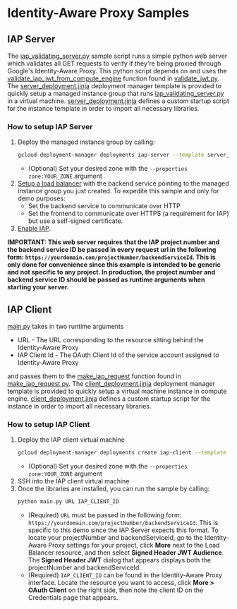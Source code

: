 # Identity-Aware Proxy Samples

## IAP Server

The [iap_validating_server.py](iap_validating_server.py) sample script runs a simple python web server which validates all GET requests to verify if they're being proxied through Google's Identity-Aware Proxy. This python script depends on and uses the [validate_iap_jwt_from_compute_engine](https://github.com/GoogleCloudPlatform/python-docs-samples/blob/3f5de8c8857784e90935379b63c352c0a5f7f8da/iap/validate_jwt.py#L49) function found in [validate_jwt.py](https://github.com/GoogleCloudPlatform/python-docs-samples/blob/master/iap/validate_jwt.py).
The [server_deployment.jinja](server_deployment.jinja) deployment manager template is provided to quickly setup a managed instance group that runs [iap_validating_server.py](iap_validating_server.py) in a virtual machine. [server_deployment.jinja](server_deployment.jinja) defines a custom startup script for the instance template in order to import all necessary libraries.

### How to setup IAP Server
1. Deploy the managed instance group by calling:
    ```bash
    gcloud deployment-manager deployments iap-server --template server_deployment.jinja --properties zone:us-east4-a # ZONE IS YOUR CHOICE
    ```
    * (Optional) Set your desired zone with the ```--properties zone:YOUR_ZONE``` argument 
1. [Setup a load balancer](https://cloud.google.com/iap/docs/load-balancer-howto#setting_up_the_load_balancer) with the backend service pointing to the managed instance group you just created.
To expedite this sample and only for demo purposes:
    * Set the backend service to communicate over HTTP
    * Set the frontend to communicate over HTTPS (a requirement for IAP) but use a self-signed certificate.
1. [Enable IAP](https://cloud.google.com/iap/docs/enabling-gce-howto#enabling_short_product_name).

**IMPORTANT: This web server requires that the IAP project number and the backend service ID be passed in every request url in the following form: `https://yourdomain.com/projectNumber/backendServiceId`. This is only done for convenience since this example is intended to be generic and not specific to any project. In production, the project number and backend service ID should be passed as runtime arguments when starting your server.**

## IAP Client

[main.py](main.py) takes in two runtime arguments

* URL - The URL corresponding to the resource sitting behind the Identity-Aware Proxy
* IAP Client Id - The OAuth Client Id of the service account assigned to Identity-Aware Proxy

and passes them to the [make_iap_request](https://github.com/GoogleCloudPlatform/python-docs-samples/blob/3f5de8c8857784e90935379b63c352c0a5f7f8da/iap/make_iap_request.py#L33) function found in [make_iap_request.py](https://github.com/GoogleCloudPlatform/python-docs-samples/blob/master/iap/make_iap_request.py).
The [client_deployment.jinja](clieint_deployment.jinja) deployment manager template is provided to quickly setup a virtual machine instance in compute engine. [client_deployment.jinja](clieint_deployment.jinja) defines a custom startup script for the instance in order to import all necessary libraries.

### How to setup IAP Client
1. Deploy the IAP client virtual machine
    ```bash
    gcloud deployment-manager deployments create iap-client --template client_deployment.jinja --properties zone:us-east4-a #ZONE IS YOUR CHOICE
    ```
    * (Optional) Set your desired zone with the ```--properties zone:YOUR_ZONE``` argument 
1. SSH into the IAP client virtual machine
1. Once the libraries are installed, you can run the sample by calling:
    ```bash
    python main.py URL IAP_CLIENT_ID
    ```
    * (Required) ```URL``` must be passed in the following form: `https://yourdomain.com/projectNumber/backendServiceId`. This is specific to this demo since the IAP Server expects this format. To locate your projectNumber and backendServiceId,  go to the Identity-Aware Proxy settings for your project, click **More** next to the Load Balancer resource, and then select **Signed Header JWT Audience**. The **Signed Header JWT** dialog that appears displays both the projectNumber and backendServiceId. 
    * (Required) ```IAP_CLIENT_ID``` can be found in the Identity-Aware Proxy interface. Locate the resource you want to access, click **More > OAuth Client** on the right side, then note the client ID on the Credentials page that appears. 
